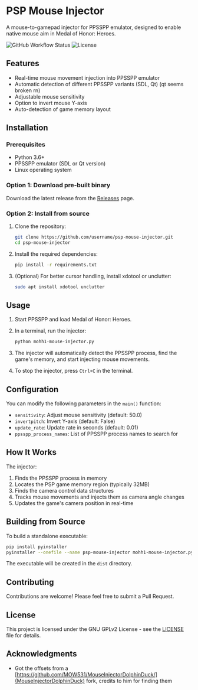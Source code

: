 # PSP Mouse Injector

A mouse-to-gamepad injector for PPSSPP emulator, designed to enable native mouse aim in Medal of Honor: Heroes.

![GitHub Workflow Status](https://img.shields.io/github/actions/workflow/status/username/psp-mouse-injector/build.yml?branch=main)
![License](https://img.shields.io/github/license/username/psp-mouse-injector)

## Features

- Real-time mouse movement injection into PPSSPP emulator
- Automatic detection of different PPSSPP variants (SDL, Qt) (qt seems broken rn)
- Adjustable mouse sensitivity
- Option to invert mouse Y-axis
- Auto-detection of game memory layout

## Installation

### Prerequisites

- Python 3.6+
- PPSSPP emulator (SDL or Qt version)
- Linux operating system

### Option 1: Download pre-built binary

Download the latest release from the [Releases](https://github.com/username/psp-mouse-injector/releases) page.

### Option 2: Install from source

1. Clone the repository:
   ```bash
   git clone https://github.com/username/psp-mouse-injector.git
   cd psp-mouse-injector
   ```

2. Install the required dependencies:
   ```bash
   pip install -r requirements.txt
   ```

3. (Optional) For better cursor handling, install xdotool or unclutter:
   ```bash
   sudo apt install xdotool unclutter
   ```

## Usage

1. Start PPSSPP and load Medal of Honor: Heroes.

2. In a terminal, run the injector:
   ```bash
   python mohh1-mouse-injector.py
   ```

3. The injector will automatically detect the PPSSPP process, find the game's memory, and start injecting mouse movements.

4. To stop the injector, press `Ctrl+C` in the terminal.

## Configuration

You can modify the following parameters in the `main()` function:

- `sensitivity`: Adjust mouse sensitivity (default: 50.0)
- `invertpitch`: Invert Y-axis (default: False)
- `update_rate`: Update rate in seconds (default: 0.01)
- `ppsspp_process_names`: List of PPSSPP process names to search for

## How It Works

The injector:

1. Finds the PPSSPP process in memory
2. Locates the PSP game memory region (typically 32MB)
3. Finds the camera control data structures
4. Tracks mouse movements and injects them as camera angle changes
5. Updates the game's camera position in real-time

## Building from Source

To build a standalone executable:

```bash
pip install pyinstaller
pyinstaller --onefile --name psp-mouse-injector mohh1-mouse-injector.py
```

The executable will be created in the `dist` directory.

## Contributing

Contributions are welcome! Please feel free to submit a Pull Request.

## License

This project is licensed under the GNU GPLv2 License - see the [LICENSE](LICENSE) file for details.

## Acknowledgments

- Got the offsets from a [https://github.com/MOW531/MouseInjectorDolphinDuck/](MouseInjectorDolphinDuck) fork, credits to him for finding them
